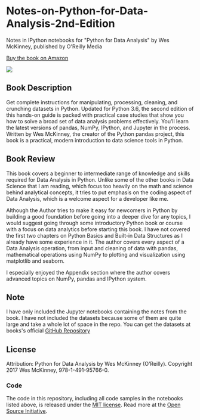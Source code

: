 # Notes-on-Python-for-Data-Analysis-2nd-Edition

Notes in IPython notebooks for "Python for Data Analysis" by Wes McKinney,
published by O'Reilly Media

[Buy the book on Amazon][1]

<a href="https://notebooks.azure.com/import/gh/wesm/pydata-book"><img src="https://notebooks.azure.com/launch.png" /></a>

## Book Description

Get complete instructions for manipulating, processing, cleaning, and crunching datasets in Python. Updated for Python 3.6, the second edition of this hands-on guide is packed with practical case studies that show you how to solve a broad set of data analysis problems effectively. You’ll learn the latest versions of pandas, NumPy, IPython, and Jupyter in the process. Written by Wes McKinney, the creator of the Python pandas project, this book is a practical, modern introduction to data science tools in Python.

## Book Review
This book covers a beginner to intermediate range of knowledge and skills required for Data Analysis in Python. Unlike some of the other books in Data Science that I am reading, which focus too heavily on the math and science behind analytical concepts, it tries to put emphasis on the coding aspect of Data Analysis, which is a welcome aspect for a developer like me.

Although the Author tries to make it easy for newcomers in Python by building a good foundation before going into a deeper dive for any topics, I would suggest going through some introductory Python book or course with a focus on data analytics before starting this book. I have not covered the first two chapters on Python Basics and Built-in Data Structures as I already have some experience in it.
The author covers every aspect of a Data Analysis operation, from input and cleaning of data with pandas, mathematical operations using NumPy to plotting and visualization using matplotlib and seaborn.

I especially enjoyed the  Appendix section where the author covers advanced topics on NumPy, pandas and IPython system.

## Note
I have only included the Jupyter notebooks containing the notes from the book. I have not included the datasets because some of them are quite large and take a whole lot of space in the repo. You can get the datasets at books's official [GitHub Repository](https://github.com/wesm/pydata-book)

## License
Attribution: Python for Data Analysis by Wes McKinney (O’Reilly). Copyright 2017 Wes McKinney, 978-1-491-95766-0.
### Code

The code in this repository, including all code samples in the notebooks listed
above, is released under the [MIT license](LICENSE-CODE). Read more at the
[Open Source Initiative](https://opensource.org/licenses/MIT).

[1]: http://amzn.to/2vvBijB
